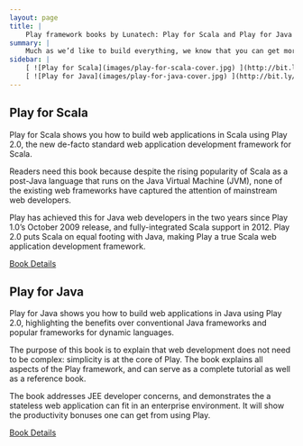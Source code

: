```yaml
---
layout: page
title: |
    Play framework books by Lunatech: Play for Scala and Play for Java
summary: |
    Much as we’d like to build everything, we know that you can get more done if you help other people to do it for themselves. Knowledge transfer isn’t just about working with our customer’s developers and training them: we also write. Lunatech staff are currently using their Play Framework expertise to produce two books about Play 2 for Manning Publications, in addition to their active contributions to the open-source project.
sidebar: |
    [ ![Play for Scala](images/play-for-scala-cover.jpg) ](http://bit.ly/playscala) 
    [ ![Play for Java](images/play-for-java-cover.jpg) ](http://bit.ly/playjava)
---
```


## Play for Scala

Play for Scala shows you how to build web applications in Scala using Play 2.0, the new de-facto standard web application development framework for Scala.

Readers need this book because despite the rising popularity of Scala as a post-Java language that runs on the Java Virtual Machine (JVM), none of the existing web frameworks have captured the attention of mainstream web developers.

Play has achieved this for Java web developers in the two years since Play 1.0’s October 2009 release, and fully-integrated Scala support in 2012. Play 2.0 puts Scala on equal footing with Java, making Play a true Scala web application development framework.

[Book Details](http://bit.ly/playscala)


## Play for Java

Play for Java shows you how to build web applications in Java using Play 2.0, highlighting the benefits over conventional Java frameworks and popular frameworks for dynamic languages.

The purpose of this book is to explain that web development does not need to be complex: simplicity is at the core of Play. The book explains all aspects of the Play framework, and can serve as a complete tutorial as well as a reference book.

The book addresses JEE developer concerns, and demonstrates the a stateless web application can fit in an enterprise environment. It will show the productivity bonuses one can get from using Play.

[Book Details](http://bit.ly/playjava)